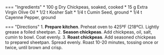 === "Ingredients"
    * 100 g Dry Chickpeas, soaked, cooked
    * 15 g Extra Virgin Olive Oil
    * 1/2 t Kosher Salt
    * 1/4 t Cumin Seed, ground
    * 1/4 t Cayenne Pepper, ground

=== "Directions"
    1. **Prepare kitchen**. Preheat oven to 425ºF (218ºC). Lightly grease a foiled sheetpan.
    2. **Season chickpeas**. Add chickpeas, oil, salt, cumin to bowl. Coat evenly.
    3. **Roast chickpeas**. Add seasoned chickpeas to prepared sheetpan. Spread evenly. Roast 10-20 minutes, tossing once or twice, until brown and crisp.
